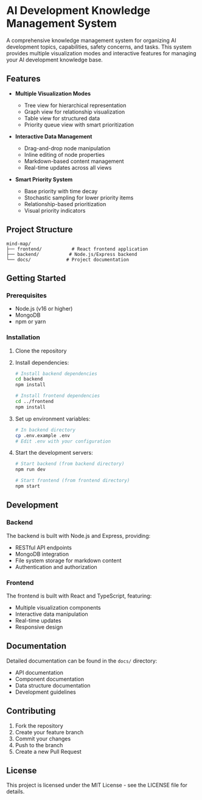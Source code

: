 # AI Development Knowledge Management System

A comprehensive knowledge management system for organizing AI development topics, capabilities, safety concerns, and tasks. This system provides multiple visualization modes and interactive features for managing your AI development knowledge base.

## Features

- **Multiple Visualization Modes**
  - Tree view for hierarchical representation
  - Graph view for relationship visualization
  - Table view for structured data
  - Priority queue view with smart prioritization

- **Interactive Data Management**
  - Drag-and-drop node manipulation
  - Inline editing of node properties
  - Markdown-based content management
  - Real-time updates across all views

- **Smart Priority System**
  - Base priority with time decay
  - Stochastic sampling for lower priority items
  - Relationship-based prioritization
  - Visual priority indicators

## Project Structure

```
mind-map/
├── frontend/           # React frontend application
├── backend/           # Node.js/Express backend
└── docs/             # Project documentation
```

## Getting Started

### Prerequisites

- Node.js (v16 or higher)
- MongoDB
- npm or yarn

### Installation

1. Clone the repository
2. Install dependencies:
   ```bash
   # Install backend dependencies
   cd backend
   npm install

   # Install frontend dependencies
   cd ../frontend
   npm install
   ```

3. Set up environment variables:
   ```bash
   # In backend directory
   cp .env.example .env
   # Edit .env with your configuration
   ```

4. Start the development servers:
   ```bash
   # Start backend (from backend directory)
   npm run dev

   # Start frontend (from frontend directory)
   npm start
   ```

## Development

### Backend

The backend is built with Node.js and Express, providing:
- RESTful API endpoints
- MongoDB integration
- File system storage for markdown content
- Authentication and authorization

### Frontend

The frontend is built with React and TypeScript, featuring:
- Multiple visualization components
- Interactive data manipulation
- Real-time updates
- Responsive design

## Documentation

Detailed documentation can be found in the `docs/` directory:
- API documentation
- Component documentation
- Data structure documentation
- Development guidelines

## Contributing

1. Fork the repository
2. Create your feature branch
3. Commit your changes
4. Push to the branch
5. Create a new Pull Request

## License

This project is licensed under the MIT License - see the LICENSE file for details. 